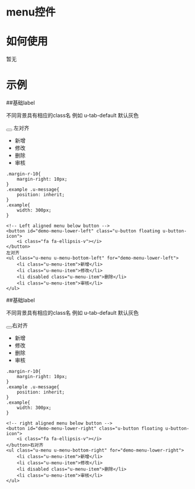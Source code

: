 # menu控件

# 如何使用

暂无

# 示例


##基础label

不同背景具有相应的class名
例如 u-tab-default 默认灰色
<div class="example-content"><style>.margin-r-10{
    margin-right: 10px; 
}
.example .u-message{
    position: inherit;
}
.example{
	width: 300px;
}
</style>
<!-- Left aligned menu below button -->
<button id="demo-menu-lower-left" class="u-button floating u-button-icon">
    <i class="fa fa-ellipsis-v"></i>
</button>
左对齐
<ul class="u-menu u-menu-bottom-left" for="demo-menu-lower-left">
    <li class="u-menu-item">新增</li>
    <li class="u-menu-item">修改</li>
    <li disabled class="u-menu-item">删除</li>
    <li class="u-menu-item">审核</li>
</ul>
</div>
<div class="examples-code"><pre><code>.margin-r-10{
    margin-right: 10px; 
}
.example .u-message{
    position: inherit;
}
.example{
	width: 300px;
}</code></pre>
</div>
<div class="examples-code"><pre><code>&lt;!-- Left aligned menu below button -->
&lt;button id="demo-menu-lower-left" class="u-button floating u-button-icon">
    &lt;i class="fa fa-ellipsis-v">&lt;/i>
&lt;/button>
左对齐
&lt;ul class="u-menu u-menu-bottom-left" for="demo-menu-lower-left">
    &lt;li class="u-menu-item">新增&lt;/li>
    &lt;li class="u-menu-item">修改&lt;/li>
    &lt;li disabled class="u-menu-item">删除&lt;/li>
    &lt;li class="u-menu-item">审核&lt;/li>
&lt;/ul></code></pre>
</div>

##基础label

不同背景具有相应的class名
例如 u-tab-default 默认灰色
<div class="example-content"><style>.margin-r-10{
    margin-right: 10px; 
}
.example .u-message{
    position: inherit;
}
.example{
	width: 300px;
}
</style>
<!-- right aligned menu below button -->
<button id="demo-menu-lower-right" class="u-button floating u-button-icon">
    <i class="fa fa-ellipsis-v"></i>
</button>右对齐
<ul class="u-menu u-menu-bottom-right" for="demo-menu-lower-right">
    <li class="u-menu-item">新增</li>
    <li class="u-menu-item">修改</li>
    <li disabled class="u-menu-item">删除</li>
    <li class="u-menu-item">审核</li>
</ul>
</div>
<div class="examples-code"><pre><code>.margin-r-10{
    margin-right: 10px; 
}
.example .u-message{
    position: inherit;
}
.example{
	width: 300px;
}</code></pre>
</div>
<div class="examples-code"><pre><code>&lt;!-- right aligned menu below button -->
&lt;button id="demo-menu-lower-right" class="u-button floating u-button-icon">
    &lt;i class="fa fa-ellipsis-v">&lt;/i>
&lt;/button>右对齐
&lt;ul class="u-menu u-menu-bottom-right" for="demo-menu-lower-right">
    &lt;li class="u-menu-item">新增&lt;/li>
    &lt;li class="u-menu-item">修改&lt;/li>
    &lt;li disabled class="u-menu-item">删除&lt;/li>
    &lt;li class="u-menu-item">审核&lt;/li>
&lt;/ul></code></pre>
</div>


<!--### 示例1

示例1说明

### 示例2

示例2说-->


